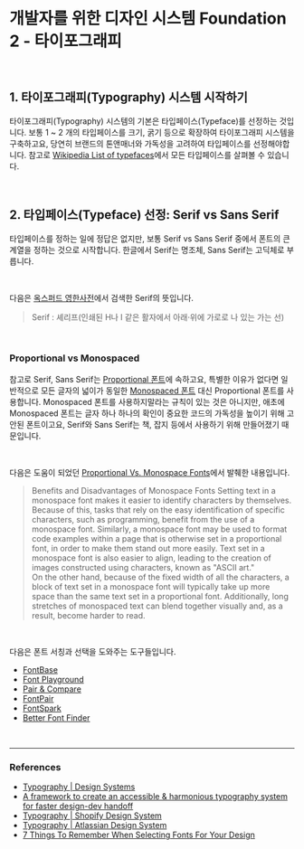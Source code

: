 # 개발자를 위한 디자인 시스템 Foundation 2 - 타이포그래피

<br>

## 1. 타이포그래피(Typography) 시스템 시작하기

타이포그래피(Typography) 시스템의 기본은 타입페이스(Typeface)를 선정하는 것입니다. 보통 1 ~ 2 개의 타입페이스를 크기, 굵기 등으로 확장하여 타이포그래피 시스템을 구축하고요, 당연히 브랜드의 톤앤매너와 가독성을 고려하여 타입페이스를 선정해야합니다. 참고로 [Wikipedia List of typefaces](https://en.wikipedia.org/wiki/List_of_typefaces)에서 모든 타입페이스를 살펴볼 수 있습니다.

<br>

## 2. 타입페이스(Typeface) 선정: Serif vs Sans Serif

타입페이스를 정하는 일에 정답은 없지만, 보통 Serif vs Sans Serif 중에서 폰트의 큰 계열을 정하는 것으로 시작합니다. 한글에서 Serif는 명조체, Sans Serif는 고딕체로 부릅니다.

<br>

다음은 [옥스퍼드 영한사전](https://www.oxfordlearnersdictionaries.com/)에서 검색한 Serif의 뜻입니다.

> Serif : 셰리프(인쇄된 H나 I 같은 활자에서 아래·위에 가로로 나 있는 가는 선)

<br>

### Proportional vs Monospaced

참고로 Serif, Sans Serif는 [Proportional 폰트]()에 속하고요, 특별한 이유가 없다면 일반적으로 모든 글자의 넓이가 동일한 [Monospaced 폰트]() 대신 Proportional 폰트를 사용합니다. Monospaced 폰트를 사용하지말라는 규칙이 있는 것은 아니지만, 애초에 Monospaced 폰트는 글자 하나 하나의 확인이 중요한 코드의 가독성을 높이기 위해 고안된 폰트이고요, Serif와 Sans Serif는 책, 잡지 등에서 사용하기 위해 만들어졌기 때문입니다.

<br>

다음은 도움이 되었던 [Proportional Vs. Monospace Fonts](https://www.techwalla.com/articles/proportional-vs-monospace-fonts)에서 발췌한 내용입니다.

> Benefits and Disadvantages of Monospace Fonts Setting text in a monospace font makes it easier to identify characters by themselves. Because of this, tasks that rely on the easy identification of specific characters, such as programming, benefit from the use of a monospace font. Similarly, a monospace font may be used to format code examples within a page that is otherwise set in a proportional font, in order to make them stand out more easily. Text set in a monospace font is also easier to align, leading to the creation of images constructed using characters, known as "ASCII art." <br/>
> On the other hand, because of the fixed width of all the characters, a block of text set in a monospace font will typically take up more space than the same text set in a proportional font. Additionally, long stretches of monospaced text can blend together visually and, as a result, become harder to read.

<br>

다음은 폰트 서칭과 선택을 도와주는 도구들입니다.

- [FontBase](https://fontba.se/)
- [Font Playground](https://play.typedetail.com/)
- [Pair & Compare](https://www.pairandcompare.net/)
- [FontPair](https://www.fontpair.co/)
- [FontSpark](https://fontspark.app/)
- [Better Font Finder](https://jmattthew.github.io/better-font-finder/better-font-finder.html)

<br>

---

### References

- [Typography | Design Systems](https://www.designsystems.com/typography-guides/)
- [A framework to create an accessible & harmonious typography system for faster design-dev handoff](https://blog.prototypr.io/10-practical-steps-to-create-a-predictable-accessible-and-harmonious-typography-system-a-case-6c85d901bedd)
- [Typography | Shopify Design System](https://polaris.shopify.com/design/typography#navigation)
- [Typography | Atlassian Design System](https://atlassian.design/foundations/typography)
- [7 Things To Remember When Selecting Fonts For Your Design](https://uxplanet.org/7-things-to-remember-when-selecting-fonts-for-your-design-ec1e592266c5)
